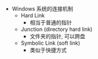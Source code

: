 - Windows 系统的连接机制
	- Hard Link
		- 相当于普通的指针
	- Junction (directory hard link)
		- 文件夹的指针, 可以跨盘
	- Symbolic Link (soft link)
		- 类似于快捷方式